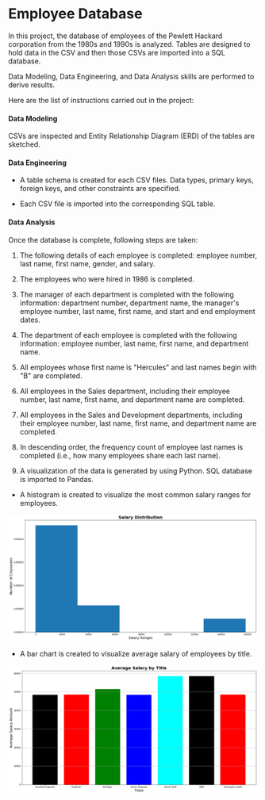 # Employee Database

In this project, the database of employees of the Pewlett Hackard corporation from the 1980s and 1990s is analyzed. Tables are designed to hold data in the CSV and then those CSVs are imported into a SQL database. 

Data Modeling, Data Engineering, and Data Analysis skills are performed to derive results. 

Here are the list of instructions carried out in the project:

#### Data Modeling

CSVs are inspected and  Entity Relationship Diagram (ERD) of the tables are sketched.


#### Data Engineering

* A table schema is created for each CSV files. Data types, primary keys, foreign keys, and other constraints are specified.

* Each CSV file is imported into the corresponding SQL table.

#### Data Analysis

Once the database is complete, following steps are taken:

1. The following details of each employee is completed: employee number, last name, first name, gender, and salary.

2. The employees who were hired in 1986 is completed.

3. The manager of each department is completed with the following information: department number, department name, the manager's employee number, last name, first name, and start and end employment dates.

4. The department of each employee is completed with the following information: employee number, last name, first name, and department name.

5. All employees whose first name is "Hercules" and last names begin with "B" are completed.

6. All employees in the Sales department, including their employee number, last name, first name, and department name are completed.

7. All employees in the Sales and Development departments, including their employee number, last name, first name, and department name are completed.

8. In descending order, the frequency count of employee last names is completed (i.e., how many employees share each last name).

9. A visualization of the data is generated by using Python. SQL database is imported to Pandas. 

* A histogram is created to visualize the most common salary ranges for employees.

![Salary Ditribution Histogram](salarydistr_hist.png)

* A bar chart is created to visualize average salary of employees by title. 

![Average Salary by Title](avg_salary.png)

